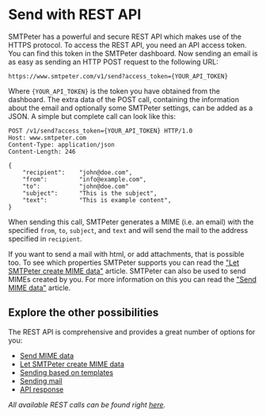 # Send with REST API

SMTPeter has a powerful and secure REST API which makes use of the HTTPS protocol.
To access the REST API, you need an API access token. You can find this
token in the SMTPeter dashboard. Now sending an email is as easy as sending
an HTTP POST request to the following URL:

`https://www.smtpeter.com/v1/send?access_token={YOUR_API_TOKEN}`

Where `{YOUR_API_TOKEN}` is the token you have obtained from the dashboard.
The extra data of the POST call, containing the information about the email and optionally some
SMTPeter settings, can be added as a JSON. A simple but complete call can
look like this:

```text
POST /v1/send?access_token={YOUR_API_TOKEN} HTTP/1.0
Host: www.smtpeter.com
Content-Type: application/json
Content-Length: 246

{
    "recipient":    "john@doe.com",
    "from":         "info@example.com",
    "to":           "john@doe.com"
    "subject":      "This is the subject",
    "text":         "This is example content",
}
```
When sending this call, SMTPeter generates a MIME (i.e. an email) with the 
specified `from`, `to`, `subject`, and `text` and will send the mail to the 
address specified in `recipient`. 

If you want to send a mail with html, or add attachments, that is possible
too. To see which properties SMTPeter supports you can read the
["Let SMTPeter create MIME data"](rest-send-json) article. SMTPeter
can also be used to send MIMEs created by you. For more information on this
you can read the ["Send MIME data"](rest-mime) article.


## Explore the other possibilities

The REST API is comprehensive and provides a great number of options for you:

* [Send MIME data](rest-mime)
* [Let SMTPeter create MIME data](rest-send-json)
* [Sending based on templates](rest-send-templates)
* [Sending mail](rest-send-advanced)
* [API response](rest-api-reaction)

*All available REST calls can be found right [here](./all-rest-calls).*